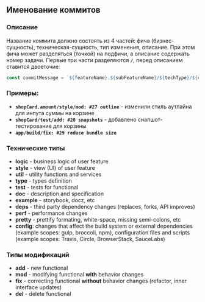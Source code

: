 ## Именование коммитов

### Описание

Название коммита должно состоять из 4 частей: фича (бизнес-сущность), техническая-сущность, тип изменения, описание. При этом фича может разделяться (точкой) на подфичи, а описание содержать номер задачи. Первые три части разделяются `/`, перед описанием ставится двоеточие:

```js
const commitMessage = `${featureName}.${subFeatureName}/${techType}/${changeType}: ${issueNumber} ${description}`;
```

### Примеры:

- **`shopCard.amount/style/mod: #27 outline`** - изменили стиль аутлайна для инпута суммы на корзине
- **`shopCard/test/add: #28 snapshots`** - добавлено снапшот-тестирование для корзины
- **`app/build/fix: #29 reduce bundle size`**

### Технические типы

- **logic** - business logic of user feature
- **style** - view (UI) of user feature
- **util** - utility functions and services
- **type** - types definition
- **test** - tests for functional
- **doc** - description and specification
- **example** - storybook, docz, etc
- **deps** - third party dependency changes (replaces, forks, API improves)
- **perf** - performance changes
- **pretty** - prettify formating, white-space, missing semi-colons, etc
- **config**: changes that affect the build system or external dependencies (example scopes: gulp, broccoli, npm), configuration files and scripts (example scopes: Travis, Circle, BrowserStack, SauceLabs)

### Типы модификаций

- **add** - new functional
- **mod** - modifying functional **with** behavior changes
- **fix** - correcting functional **without** behavior changes (refactor, inner interface updates)
- **del** - delete functional
